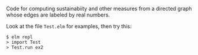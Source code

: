 Code for computing sustainabiity and other
measures from a directed graph whose edges
are labeled by real numbers.

Look at the file `Test.elm` for examples,
then try this:

```
$ elm repl
> import Test
> Test.run ex2
```
